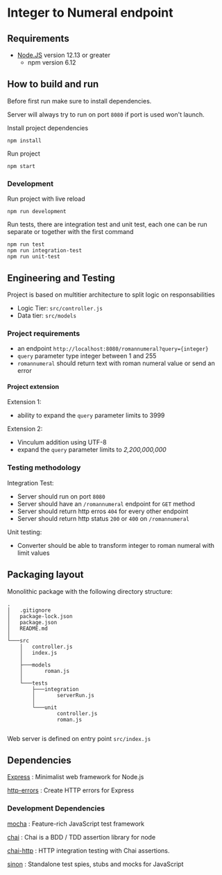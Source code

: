 # Integer to Numeral endpoint

## Requirements

- [Node.JS](https://nodejs.org/en/) version 12.13 or greater
  - npm version 6.12

## How to build and run

Before first run make sure to install dependencies.

Server will always try to run on port `8080` if port is used won't launch.

Install project dependencies

```Shell
npm install
```

Run project

```Shell
npm start
```

### Development

Run project with live reload

```Shell
npm run development
```

Run tests, there are integration test and unit test, each one can be run separate or together with the first command

```Shell
npm run test
npm run integration-test
npm run unit-test
```

## Engineering and Testing

Project is based on multitier architecture to split logic on responsabilities

- Logic Tier: `src/controller.js`
- Data tier: `src/models`

### Project requirements

- an endpoint `http://localhost:8080/romannumeral?query={integer}`
- `query` parameter type integer between 1 and 255
- `romannumeral` should return text with roman numeral value or send an error

#### Project extension

Extension 1:

- ability to expand the `query` parameter limits to 3999

Extension 2:

- Vinculum addition using UTF-8
- expand the `query` parameter limits to *2,200,000,000*

### Testing methodology

Integration Test:

- Server should run on port `8080`
- Server should have an `/romannumeral` endpoint for `GET` method
- Server should return http erros `404` for every other endpoint
- Server should return http status `200` or `400` on `/romannumeral`

Unit testing:

- Converter should be able to transform integer to roman numeral with limit values

## Packaging layout

Monolithic package with the following directory structure:

```text
.
│   .gitignore
│   package-lock.json
│   package.json
│   README.md
│           
└───src
    │   controller.js
    │   index.js
    │   
    ├───models
    │       roman.js
    │       
    └───tests
        ├───integration
        │       serverRun.js
        │       
        └───unit
                controller.js
                roman.js
                
```

Web server is defined on entry point `src/index.js`

## Dependencies

[Express](https://expressjs.com/)
: Minimalist web framework for Node.js

[http-errors](https://github.com/jshttp/http-errors)
: Create HTTP errors for Express

### Development Dependencies

[mocha](https://mochajs.org/)
: Feature-rich JavaScript test framework

[chai](https://www.chaijs.com/)
: Chai is a BDD / TDD assertion library for node

[chai-http](https://www.chaijs.com/plugins/chai-http/)
: HTTP integration testing with Chai assertions.

[sinon](https://sinonjs.org/)
: Standalone test spies, stubs and mocks for JavaScript
